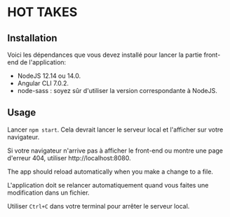 # HOT TAKES #

## Installation ##

Voici les dépendances que vous devez installé pour lancer la partie front-end de l'application:
- NodeJS 12.14 ou 14.0.
- Angular CLI 7.0.2.
- node-sass : soyez sûr d'utiliser la version correspondante à NodeJS.

## Usage ##

Lancer `npm start`. Cela devrait lancer le serveur local et l'afficher sur votre navigateur.

Si votre navigateur n'arrive pas à afficher le front-end ou montre une page d'erreur 404, utiliser http://localhost:8080.

The app should reload automatically when you make a change to a file.

L'application doit se relancer automatiquement quand vous faites une modification dans un fichier.

Utiliser `Ctrl+C` dans votre terminal pour arrêter le serveur local.